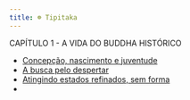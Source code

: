 ```yaml
---
title: ☸ Tipitaka
---
```


CAPÍTULO 1 - A VIDA DO BUDDHA HISTÓRICO

- [Concepção, nascimento e juventude](Tipitaka/Concepção,%20nascimento%20e%20juventude.md)
- [A busca pelo despertar](Tipitaka/A%20busca%20pelo%20despertar.md)
- [Atingindo estados refinados, sem forma](Tipitaka/Atingindo%20estados%20refinados,%20sem%20forma.md)
- 